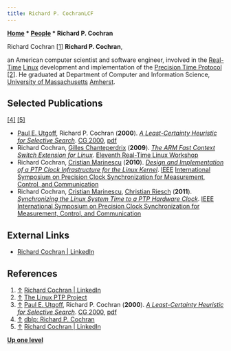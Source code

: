 ```yaml
---
title: Richard P. CochranLCF
---
```

**[Home](Home "Home") \* [People](People "People") \* Richard P. Cochran**



 [](https://www.linkedin.com/pub/richard-cochran/62/721/556) Richard Cochran <a id="cite-note-1" href="#cite-ref-1">[1]</a> 
**Richard P. Cochran**,  

an American computer scientist and software engineer, involved in the [Real-Time](https://en.wikipedia.org/wiki/Real-time_computing) [Linux](Linux "Linux") development and implementation of the [Precision Time Protocol](https://en.wikipedia.org/wiki/Precision_Time_Protocol) <a id="cite-note-2" href="#cite-ref-2">[2]</a>. He graduated at Department of Computer and Information Science, [University of Massachusetts](https://en.wikipedia.org/wiki/University_of_Massachusetts_Amherst) [Amherst](https://en.wikipedia.org/wiki/Amherst,_Massachusetts). 






## Selected Publications


<a id="cite-note-4" href="#cite-ref-4">[4]</a> <a id="cite-note-5" href="#cite-ref-5">[5]</a>



* [Paul E. Utgoff](Paul_E._Utgoff "Paul E. Utgoff"), Richard P. Cochran (**2000**). *[A Least-Certainty Heuristic for Selective Search](http://link.springer.com/chapter/10.1007/3-540-45579-5_1)*. [CG 2000](CG_2000 "CG 2000"), [pdf](http://people.cs.umass.edu/~utgoff/papers/springer-lcf.pdf)
* Richard Cochran, [Gilles Chanteperdrix](http://dblp.uni-trier.de/pers/hd/c/Chanteperdrix:Gilles) (**2009**). *[The ARM Fast Context Switch Extension for Linux](https://www.osadl.org/Abstract-1-ARM-Fast-Context-Switch-Exte.rtlws11-abstract1.0.html)*. [Eleventh Real-Time Linux Workshop](https://www.osadl.org/rtlws-2009.rtlws-2009.0.html)
* Richard Cochran, [Cristian Marinescu](https://www.linkedin.com/pub/cristian-marinescu/18/630/588) (**2010**). *[Design and Implementation of a PTP Clock Infrastructure for the Linux Kernel](http://ieeexplore.ieee.org/xpl/articleDetails.jsp?arnumber=5609786&filter%3DAND%28p_IS_Number%3A5609759%29)*. [IEEE](IEEE "IEEE") [International Symposium on Precision Clock Synchronization for Measurement, Control, and Communication](http://www.ispcs.org/2010/index.html)
* Richard Cochran, [Cristian Marinescu](https://www.linkedin.com/pub/cristian-marinescu/18/630/588), [Christian Riesch](https://www.linkedin.com/pub/christian-riesch/59/6a6/52) (**2011**). *[Synchronizing the Linux System Time to a PTP Hardware Clock](http://ieeexplore.ieee.org/xpl/articleDetails.jsp?arnumber=6070158&filter%3DAND%28p_IS_Number%3A6070140%29)*. [IEEE](IEEE "IEEE") [International Symposium on Precision Clock Synchronization for Measurement, Control, and Communication](http://www.ispcs.org/2011/index.html)


## External Links


* [Richard Cochran | LinkedIn](https://www.linkedin.com/pub/richard-cochran/62/721/556)


## References


1. <a id="cite-ref-1" href="#cite-note-1">↑</a> [Richard Cochran | LinkedIn](https://www.linkedin.com/pub/richard-cochran/62/721/556)
2. <a id="cite-ref-2" href="#cite-note-2">↑</a> [The Linux PTP Project](http://linuxptp.sourceforge.net/)
3. <a id="cite-ref-3" href="#cite-note-3">↑</a> [Paul E. Utgoff](Paul_E._Utgoff "Paul E. Utgoff"), Richard P. Cochran (**2000**). *[A Least-Certainty Heuristic for Selective Search](http://link.springer.com/chapter/10.1007/3-540-45579-5_1)*. [CG 2000](CG_2000 "CG 2000"), [pdf](http://people.cs.umass.edu/~utgoff/papers/springer-lcf.pdf)
4. <a id="cite-ref-4" href="#cite-note-4">↑</a> [dblp: Richard P. Cochran](http://dblp.uni-trier.de/pers/hd/c/Cochran:Richard_P=)
5. <a id="cite-ref-5" href="#cite-note-5">↑</a> [Richard Cochran | LinkedIn](https://www.linkedin.com/pub/richard-cochran/62/721/556)

**[Up one level](People "People")**







 
